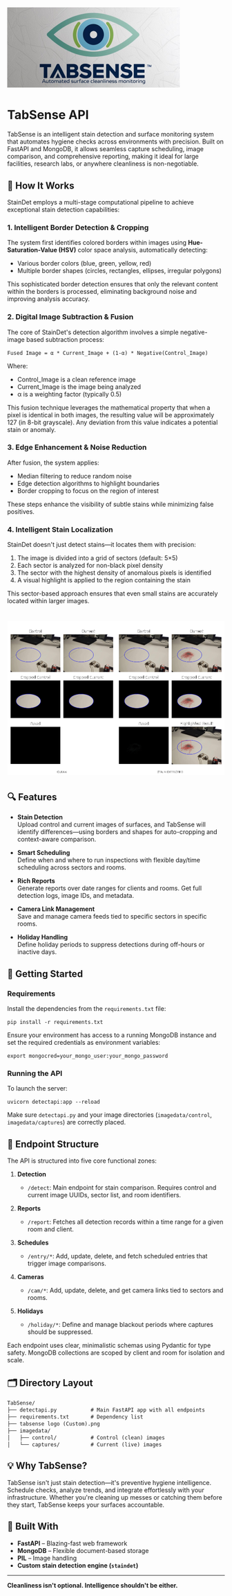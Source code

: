 # ![TabSense Logo](tabsense%20logo%20(Custom).png)

# TabSense API

TabSense is an intelligent stain detection and surface monitoring system that automates hygiene checks across environments with precision. Built on FastAPI and MongoDB, it allows seamless capture scheduling, image comparison, and comprehensive reporting, making it ideal for large facilities, research labs, or anywhere cleanliness is non-negotiable.

## 🔬 How It Works

StainDet employs a multi-stage computational pipeline to achieve exceptional stain detection capabilities:

### 1. Intelligent Border Detection & Cropping

The system first identifies colored borders within images using **Hue-Saturation-Value (HSV)** color space analysis, automatically detecting:

- Various border colors (blue, green, yellow, red)
- Multiple border shapes (circles, rectangles, ellipses, irregular polygons)

This sophisticated border detection ensures that only the relevant content within the borders is processed, eliminating background noise and improving analysis accuracy.

### 2. Digital Image Subtraction & Fusion

The core of StainDet's detection algorithm involves a simple negative-image based subtraction process:

```
Fused Image = α * Current_Image + (1-α) * Negative(Control_Image)
```

Where:
- Control_Image is a clean reference image
- Current_Image is the image being analyzed
- α is a weighting factor (typically 0.5)

This fusion technique leverages the mathematical property that when a pixel is identical in both images, the resulting value will be approximately 127 (in 8-bit grayscale). Any deviation from this value indicates a potential stain or anomaly.

### 3. Edge Enhancement & Noise Reduction

After fusion, the system applies:
- Median filtering to reduce random noise
- Edge detection algorithms to highlight boundaries
- Border cropping to focus on the region of interest

These steps enhance the visibility of subtle stains while minimizing false positives.

### 4. Intelligent Stain Localization

StainDet doesn't just detect stains—it locates them with precision:

1. The image is divided into a grid of sectors (default: 5×5)
2. Each sector is analyzed for non-black pixel density
3. The sector with the highest density of anomalous pixels is identified
4. A visual highlight is applied to the region containing the stain

This sector-based approach ensures that even small stains are accurately located within larger images.

# ![How it works](Demo.png)

## 🔍 Features

- **Stain Detection**  
  Upload control and current images of surfaces, and TabSense will identify differences—using borders and shapes for auto-cropping and context-aware comparison.

- **Smart Scheduling**  
  Define when and where to run inspections with flexible day/time scheduling across sectors and rooms.

- **Rich Reports**  
  Generate reports over date ranges for clients and rooms. Get full detection logs, image IDs, and metadata.

- **Camera Link Management**  
  Save and manage camera feeds tied to specific sectors in specific rooms.

- **Holiday Handling**  
  Define holiday periods to suppress detections during off-hours or inactive days.

## 🚀 Getting Started

### Requirements

Install the dependencies from the `requirements.txt` file:

```
pip install -r requirements.txt
```

Ensure your environment has access to a running MongoDB instance and set the required credentials as environment variables:

```
export mongocred=your_mongo_user:your_mongo_password
```

### Running the API

To launch the server:

```
uvicorn detectapi:app --reload
```

Make sure `detectapi.py` and your image directories (`imagedata/control`, `imagedata/captures`) are correctly placed.

## 🧩 Endpoint Structure

The API is structured into five core functional zones:

1. **Detection**  
   - `/detect`: Main endpoint for stain comparison. Requires control and current image UUIDs, sector list, and room identifiers.

2. **Reports**  
   - `/report`: Fetches all detection records within a time range for a given room and client.

3. **Schedules**  
   - `/entry/*`: Add, update, delete, and fetch scheduled entries that trigger image comparisons.

4. **Cameras**  
   - `/cam/*`: Add, update, delete, and get camera links tied to sectors and rooms.

5. **Holidays**  
   - `/holiday/*`: Define and manage blackout periods where captures should be suppressed.

Each endpoint uses clear, minimalistic schemas using Pydantic for type safety. MongoDB collections are scoped by client and room for isolation and scale.

## 🗂 Directory Layout

```
TabSense/
├── detectapi.py           # Main FastAPI app with all endpoints
├── requirements.txt       # Dependency list
├── tabsense logo (Custom).png
├── imagedata/
│   ├── control/           # Control (clean) images
│   └── captures/          # Current (live) images
```

## 💡 Why TabSense?

TabSense isn't just stain detection—it's preventive hygiene intelligence. Schedule checks, analyze trends, and integrate effortlessly with your infrastructure. Whether you're cleaning up messes or catching them before they start, TabSense keeps your surfaces accountable.

## 🧠 Built With

- **FastAPI** – Blazing-fast web framework
- **MongoDB** – Flexible document-based storage
- **PIL** – Image handling
- **Custom stain detection engine (`staindet`)**

---

**Cleanliness isn't optional. Intelligence shouldn't be either.**
```
